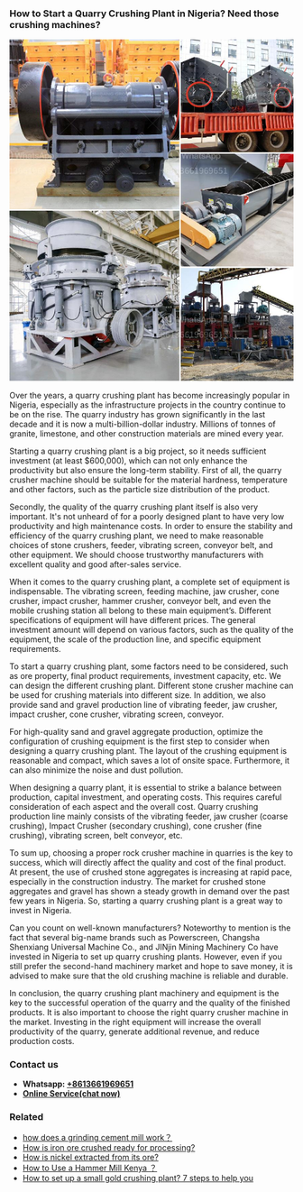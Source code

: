 <h3>How to Start a Quarry Crushing Plant in Nigeria? Need those crushing machines?</h3><img src='1701745052.jpg' alt=''><p>Over the years, a quarry crushing plant has become increasingly popular in Nigeria, especially as the infrastructure projects in the country continue to be on the rise. The quarry industry has grown significantly in the last decade and it is now a multi-billion-dollar industry. Millions of tonnes of granite, limestone, and other construction materials are mined every year.</p><p>Starting a quarry crushing plant is a big project, so it needs sufficient investment (at least $600,000), which can not only enhance the productivity but also ensure the long-term stability. First of all, the quarry crusher machine should be suitable for the material hardness, temperature and other factors, such as the particle size distribution of the product.</p><p>Secondly, the quality of the quarry crushing plant itself is also very important. It's not unheard of for a poorly designed plant to have very low productivity and high maintenance costs. In order to ensure the stability and efficiency of the quarry crushing plant, we need to make reasonable choices of stone crushers, feeder, vibrating screen, conveyor belt, and other equipment. We should choose trustworthy manufacturers with excellent quality and good after-sales service.</p><p>When it comes to the quarry crushing plant, a complete set of equipment is indispensable. The vibrating screen, feeding machine, jaw crusher, cone crusher, impact crusher, hammer crusher, conveyor belt, and even the mobile crushing station all belong to these main equipment’s. Different specifications of equipment will have different prices. The general investment amount will depend on various factors, such as the quality of the equipment, the scale of the production line, and specific equipment requirements.</p><p>To start a quarry crushing plant, some factors need to be considered, such as ore property, final product requirements, investment capacity, etc. We can design the different crushing plant. Different stone crusher machine can be used for crushing materials into different size. In addition, we also provide sand and gravel production line of vibrating feeder, jaw crusher, impact crusher, cone crusher, vibrating screen, conveyor.</p><p>For high-quality sand and gravel aggregate production, optimize the configuration of crushing equipment is the first step to consider when designing a quarry crushing plant. The layout of the crushing equipment is reasonable and compact, which saves a lot of onsite space. Furthermore, it can also minimize the noise and dust pollution.</p><p>When designing a quarry plant, it is essential to strike a balance between production, capital investment, and operating costs. This requires careful consideration of each aspect and the overall cost. Quarry crushing production line mainly consists of the vibrating feeder, jaw crusher (coarse crushing), Impact Crusher (secondary crushing), cone crusher (fine crushing), vibrating screen, belt conveyor, etc.</p><p>To sum up, choosing a proper rock crusher machine in quarries is the key to success, which will directly affect the quality and cost of the final product. At present, the use of crushed stone aggregates is increasing at rapid pace, especially in the construction industry. The market for crushed stone aggregates and gravel has shown a steady growth in demand over the past few years in Nigeria. So, starting a quarry crushing plant is a great way to invest in Nigeria.</p><p>Can you count on well-known manufacturers? Noteworthy to mention is the fact that several big-name brands such as Powerscreen, Changsha Shenxiang Universal Machine Co., and JINjin Mining Machinery Co have invested in Nigeria to set up quarry crushing plants. However, even if you still prefer the second-hand machinery market and hope to save money, it is advised to make sure that the old crushing machine is reliable and durable.</p><p>In conclusion, the quarry crushing plant machinery and equipment is the key to the successful operation of the quarry and the quality of the finished products. It is also important to choose the right quarry crusher machine in the market. Investing in the right equipment will increase the overall productivity of the quarry, generate additional revenue, and reduce production costs.</p><h3>Contact us</h3><ul><li><strong>Whatsapp:&nbsp;<a href="https://wa.me/8613661969651">+8613661969651</a></strong></li><li><a href="https://swt.shibang-china.com/?git&amp;zhl&amp;How to Start a Quarry Crushing Plant in Nigeria Need those crushing machines"><strong>Online Service(chat now)</strong></a></li></ul><h3>Related</h3><ul><li><a href='how does a grinding cement mill work？.md'>how does a grinding cement mill work？</a></li><li><a href='How is iron ore crushed ready for processing.md'>How is iron ore crushed ready for processing?</a></li><li><a href='How is nickel extracted from its ore.md'>How is nickel extracted from its ore?</a></li><li><a href='How to Use a Hammer Mill Kenya ？.md'>How to Use a Hammer Mill Kenya ？</a></li><li><a href='How to set up a small gold crushing plant 7 steps to help you.md'>How to set up a small gold crushing plant? 7 steps to help you</a></li></ul>